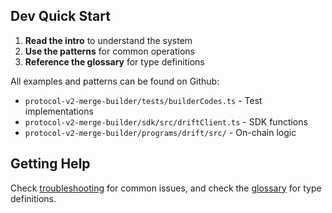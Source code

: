 ## Dev Quick Start

1. **Read the intro** to understand the system
2. **Use the patterns** for common operations
3. **Reference the glossary** for type definitions

All examples and patterns can be found on Github:
- `protocol-v2-merge-builder/tests/builderCodes.ts` - Test implementations
- `protocol-v2-merge-builder/sdk/src/driftClient.ts` - SDK functions
- `protocol-v2-merge-builder/programs/drift/src/` - On-chain logic

## Getting Help

Check [troubleshooting](04-troubleshooting.md) for common issues, and check the [glossary](99-glossary.md) for type definitions.
